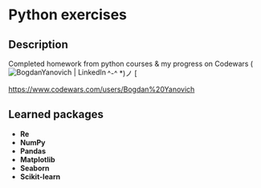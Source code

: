 <h1>Python exercises</h1>


<h2>Description</h2>
Completed homework from python courses & my progress on Codewars ( ^-^ *)ノ 
[<img align="left" alt="BogdanYanovich | LinkedIn" src="https://www.codewars.com/users/Bogdan%20Yanovich/badges/small" />

https://www.codewars.com/users/Bogdan%20Yanovich
<br />


<h2>Learned packages</h2>

- <b>Re</b> 
- <b>NumPy</b> 
- <b>Pandas</b> 
- <b>Matplotlib</b> 
- <b>Seaborn</b> 
- <b>Scikit-learn</b> 
